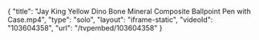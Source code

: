 {
    "title": "Jay King Yellow Dino Bone Mineral Composite Ballpoint Pen with Case.mp4",
    "type": "solo",
    "layout": "iframe-static",
    "videoId": "103604358",
    "url": "\/tvpembed\/103604358"
}